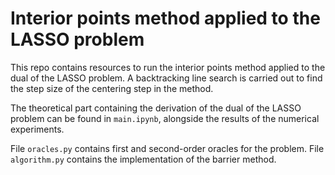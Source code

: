 # Interior points method applied to the LASSO problem

This repo contains resources to run the interior points method applied to the dual of the LASSO problem.
A backtracking line search is carried out to find the step size of the centering step in the method.

The theoretical part containing the derivation of the dual of the LASSO problem can be found in `main.ipynb`,
alongside the results of the numerical experiments.

File `oracles.py` contains first and second-order oracles for the problem.
File `algorithm.py` contains the implementation of the barrier method.
